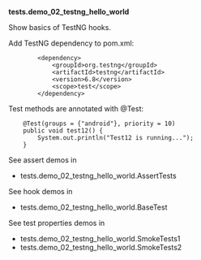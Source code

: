 **tests.demo_02_testng_hello_world**

Show basics of TestNG hooks.

Add TestNG dependency to pom.xml:
```
        <dependency>
            <groupId>org.testng</groupId>
            <artifactId>testng</artifactId>
            <version>6.8</version>
            <scope>test</scope>
        </dependency>
```   
     
Test methods are annotated with @Test:
```
    @Test(groups = {"android"}, priority = 10)
    public void test12() {
        System.out.println("Test12 is running...");
    }
```

See assert demos in
- tests.demo_02_testng_hello_world.AssertTests

See hook demos in
- tests.demo_02_testng_hello_world.BaseTest

See test properties demos in
- tests.demo_02_testng_hello_world.SmokeTests1
- tests.demo_02_testng_hello_world.SmokeTests2